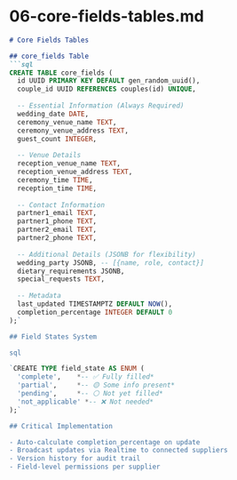 # 06-core-fields-tables.md

````markdown
# Core Fields Tables

## core_fields Table
```sql
CREATE TABLE core_fields (
  id UUID PRIMARY KEY DEFAULT gen_random_uuid(),
  couple_id UUID REFERENCES couples(id) UNIQUE,
  
  -- Essential Information (Always Required)
  wedding_date DATE,
  ceremony_venue_name TEXT,
  ceremony_venue_address TEXT,
  guest_count INTEGER,
  
  -- Venue Details
  reception_venue_name TEXT,
  reception_venue_address TEXT,
  ceremony_time TIME,
  reception_time TIME,
  
  -- Contact Information
  partner1_email TEXT,
  partner1_phone TEXT,
  partner2_email TEXT,
  partner2_phone TEXT,
  
  -- Additional Details (JSONB for flexibility)
  wedding_party JSONB, -- [{name, role, contact}]
  dietary_requirements JSONB,
  special_requests TEXT,
  
  -- Metadata
  last_updated TIMESTAMPTZ DEFAULT NOW(),
  completion_percentage INTEGER DEFAULT 0
);`

## Field States System

sql

`CREATE TYPE field_state AS ENUM (
  'complete',    *-- ✅ Fully filled*
  'partial',     *-- 🟡 Some info present*  
  'pending',     *-- ⚪ Not yet filled*
  'not_applicable' *-- ❌ Not needed*
);`

## Critical Implementation

- Auto-calculate completion_percentage on update
- Broadcast updates via Realtime to connected suppliers
- Version history for audit trail
- Field-level permissions per supplier
